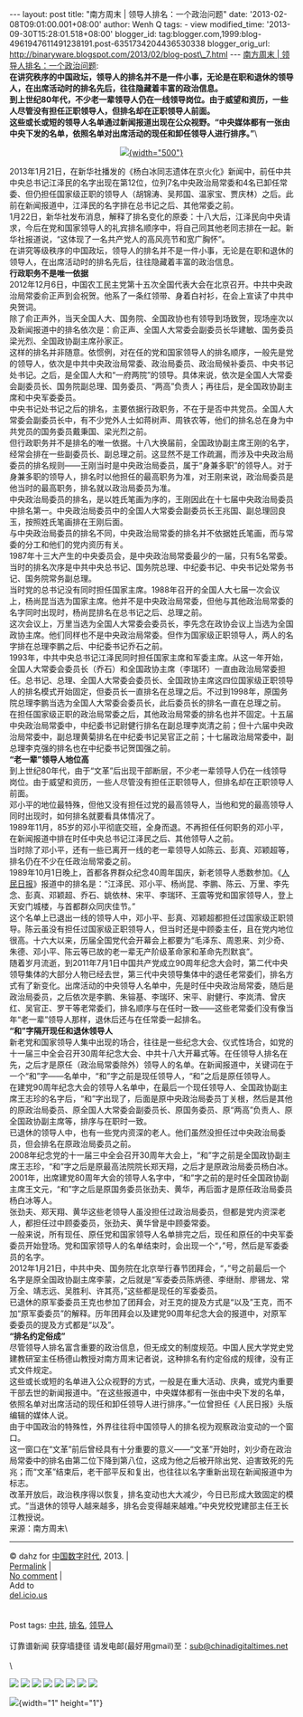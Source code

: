 --- layout: post title: "南方周末 | 领导人排名：一个政治问题" date:
'2013-02-08T09:01:00.001+08:00' author: Wenh Q tags: - view
modified\_time: '2013-09-30T15:28:01.518+08:00' blogger\_id:
tag:blogger.com,1999:blog-4961947611491238191.post-6351734204436530338
blogger\_orig\_url:
http://binaryware.blogspot.com/2013/02/blog-post\_7.html --- [南方周末 |
领导人排名：一个政治问题](http://feedproxy.google.com/~r/chinagfwblog/~3/8FijB-my1xg/):\
**在讲究秩序的中国政坛，领导人的排名并不是一件小事，无论是在职和退休的领导人，在出席活动时的排名先后，往往隐藏着丰富的政治信息。**\
**到上世纪80年代，不少老一辈领导人仍在一线领导岗位。由于威望和资历，一些人尽管没有担任正职领导人，但排名却在正职领导人前面。**\
**这些或长或短的领导人名单通过新闻报道出现在公众视野。“中央媒体都有一张由中央下发的名单，依照名单对出席活动的现任和卸任领导人进行排序。”**\
<div style="text-align: center;">

[![](https://meilizhongguo.biz/chinese/files/2013/02/65868.jpg){width="500"}](https://meilizhongguo.biz/chinese/2013/02/%e5%8d%97%e6%96%b9%e5%91%a8%e6%9c%ab-%e9%a2%86%e5%af%bc%e4%ba%ba%e6%8e%92%e5%90%8d%ef%bc%9a%e4%b8%80%e4%b8%aa%e6%94%bf%e6%b2%bb%e9%97%ae%e9%a2%98/attachment/65868/)

</div>

2013年1月21日，在新华社播发的《杨白冰同志遗体在京火化》新闻中，前任中共中央总书记江泽民的名字出现在第12位，位列7名中央政治局常委和4名已卸任常委、但仍担任国家级正职的领导人（胡锦涛、吴邦国、温家宝、贾庆林）之后。此前在新闻报道中，江泽民的名字排在总书记之后、其他常委之前。\
1月22日，新华社发布消息，解释了排名变化的原委：十八大后，江泽民向中央请求，今后在党和国家领导人的礼宾排名顺序中，将自己同其他老同志排在一起。新华社报道说，“这体现了一名共产党人的高风亮节和宽广胸怀”。\
在讲究等级秩序的中国政坛，领导人的排名并不是一件小事，无论是在职和退休的领导人，在出席活动时的排名先后，往往隐藏着丰富的政治信息。\
**行政职务不是唯一依据**\
2012年12月6日，中国农工民主党第十五次全国代表大会在北京召开。中共中央政治局常委俞正声到会祝贺。他系了一条红领带、身着白衬衫，在会上宣读了中共中央贺词。\
除了俞正声外，当天全国人大、国务院、全国政协也有领导到场致贺，现场座次以及新闻报道中的排名依次是：俞正声、全国人大常委会副委员长华建敏、国务委员梁光烈、全国政协副主席孙家正。\
这样的排名并非随意。依惯例，对在任的党和国家领导人的排名顺序，一般先是党的领导人，依次是中共中央政治局常委、政治局委员、政治局候补委员、中央书记处书记。之后，是全国人大和“一府两院”的领导。具体来说，依次是全国人大常委会副委员长、国务院副总理、国务委员、“两高”负责人；再往后，是全国政协副主席和中央军委委员。\
中央书记处书记之后的排名，主要依据行政职务，不在于是否中共党员。全国人大常委会副委员长中，有不少党外人士如蒋树声、周铁农等，他们的排名总在身为中共党员的国务委员戴秉国、梁光烈之前。\
但行政职务并不是排名的唯一依据。十八大换届前，全国政协副主席王刚的名字，经常会排在一些副委员长、副总理之前。这显然不是工作疏漏，而涉及中央政治局委员的排名规则——王刚当时是中央政治局委员，属于“身兼多职”的领导人。对于身兼多职的领导人，排名时以他担任的最高职务为准，对王刚来说，政治局委员是他当时的最高职务，排名就以政治局委员为准。\
中央政治局委员的排名，是以姓氏笔画为序的，王刚因此在十七届中央政治局委员中排名第一。中央政治局委员中的全国人大常委会副委员长王兆国、副总理回良玉，按照姓氏笔画排在王刚后面。\
与中央政治局委员的排名不同，中央政治局常委的排名并不依据姓氏笔画，而与常委的分工和他们的党内资历有关。\
1987年十三大产生的中央委员会，是中央政治局常委最少的一届，只有5名常委。当时的排名次序是中共中央总书记、国务院总理、中纪委书记、中央书记处常务书记、国务院常务副总理。\
当时党的总书记没有同时担任国家主席。1988年召开的全国人大七届一次会议上，杨尚昆当选为国家主席。他并不是中央政治局常委，但他与其他政治局常委的名字同时出现时，杨尚昆排名在总书记之后、总理之前。\
这次会议上，万里当选为全国人大常委会委员长，李先念在政协会议上当选为全国政协主席。他们同样也不是中央政治局常委。但作为国家级正职领导人，两人的名字排在总理李鹏之后、中纪委书记乔石之前。\
1993年，中共中央总书记江泽民同时担任国家主席和军委主席。从这一年开始，全国人大常委会委员长（乔石）和全国政协主席（李瑞环）一直由政治局常委担任。总书记、总理、全国人大常委会委员长、全国政协主席这四位国家级正职领导人的排名模式开始固定，但委员长一直排名在总理之后。不过到1998年，原国务院总理李鹏当选为全国人大常委会委员长，此后委员长的排名一直在总理之前。\
在担任国家级正职的政治局常委之后，其他政治局常委的排名也并不固定。十五届中央政治局常委中，中纪委书记尉健行排名在副总理李岚清之前；但十六届中央政治局常委中，副总理黄菊排名在中纪委书记吴官正之前；十七届政治局常委中，副总理李克强的排名也在中纪委书记贺国强之前。\
**“老一辈”领导人地位高**\
到上世纪80年代，由于“文革”后出现干部断层，不少老一辈领导人仍在一线领导岗位。由于威望和资历，一些人尽管没有担任正职领导人，但排名却在正职领导人前面。\
邓小平的地位最特殊，但他又没有担任过党的最高领导人，当他和党的最高领导人同时出现时，如何排名就要看具体情况了。\
1989年11月，85岁的邓小平彻底交班，全身而退。不再担任任何职务的邓小平，在新闻报道中排在时任中央总书记江泽民之后、其他领导人之前。\
当时除了邓小平，还有一些已离开一线的老一辈领导人如陈云、彭真、邓颖超等，排名仍在不少在任政治局常委之前。\
1989年10月1日晚上，首都各界群众纪念40周年国庆，新老领导人悉数参加。《[人民日报](https://meilizhongguo.biz/chinese/tag/%e4%ba%ba%e6%b0%91%e6%97%a5%e6%8a%a5/?category=10466 "标签 人民日报 下的日志")》报道中的排名是：“江泽民、邓小平、杨尚昆、李鹏、陈云、万里、李先念、彭真、邓颖超、乔石、姚依林、宋平、李瑞环、王震等党和国家领导人，登上天安门城楼，与首都群众同庆佳节。”\
这个名单上已退出一线的领导人中，邓小平、彭真、邓颖超都担任过国家级正职领导。陈云虽没有担任过国家级正职领导人，但当时还是中顾委主任，且在党内地位很高。十六大以来，历届全国党代会开幕会上都要为“毛泽东、周恩来、刘少奇、朱德、邓小平、陈云等已故的老一辈无产阶级革命家和革命先烈默哀”。\
随着岁月流逝，到2011年7月1日中国共产党成立90周年纪念大会时，第二代中央领导集体的大部分人物已经去世，第三代中央领导集体中的退任老常委们，排名方式有了新变化。出席活动的中央领导人名单中，先是时任中央政治局常委，随后是政治局委员，之后依次是李鹏、朱镕基、李瑞环、宋平、尉健行、李岚清、曾庆红、吴官正、罗干等老常委们，排名顺序与在任时一致——这些老常委们没有像当年“老一辈”领导人那样，退休后还与在任常委一起排名。\
**“和”字隔开现任和退休领导人**\
新老党和国家领导人集中出现的场合，往往是一些纪念大会、仪式性场合，如党的十一届三中全会召开30周年纪念大会、中共十八大开幕式等。在任领导人排名在先，之后才是原任（政治局常委除外）领导人的名单。在新闻报道中，关键词在于一个“和”字——名单中，“和”字之前是现任领导人，“和”之后是原任领导人。\
在建党90周年纪念大会的领导人名单中，在最后一个现任领导人、全国政协副主席王志珍的名字后，“和”字出现了，后面是原中央政治局委员丁关根，然后是其他的原政治局委员、原全国人大常委会副委员长、原国务委员、原“两高”负责人、原全国政协副主席等，排序与在职时一致。\
已退休的领导人中，也有一些党内资深的老人。他们虽然没担任过中央政治局委员，但会排名在原政治局委员之前。\
2008年纪念党的十一届三中全会召开30周年大会上，“和”字之前是全国政协副主席王志珍，“和”字之后是原最高法院院长郑天翔，之后才是原政治局委员杨白冰。2001年，出席建党80周年大会的领导人名字中，“和”字之前的是时任全国政协副主席王文元，“和”字之后是原国务委员张劲夫、黄华，再后面才是原任政治局委员杨白冰等人。\
张劲夫、郑天翔、黄华这些老领导人虽没担任过政治局委员，但都是党内资深老人，都担任过中顾委委员，张劲夫、黄华曾是中顾委常委。\
一般来说，所有现任、原任党和国家领导人名单排完之后，现任和原任的中央军委委员开始登场。党和国家领导人的名单结束时，会出现一个“，”号，然后是军委委员的名字。\
2012年1月21日，中共中央、国务院在北京举行春节团拜会，“，”号之前最后一个名字是原全国政协副主席李蒙，之后就是“军委委员陈炳德、李继耐、廖锡龙、常万全、靖志远、吴胜利、许其亮，”这些都是现任的军委委员。\
已退休的原军委委员王克也参加了团拜会，对王克的提及方式是“以及”王克，而不加“原军委委员”的解释。历年团拜会以及建党90周年纪念大会的报道中，对原军委委员的提及方式都是“以及”。\
**“排名约定俗成”**\
尽管领导人排名富含重要的政治信息，但无成文的制度规范。中国人民大学党史党建教研室主任杨德山教授对南方周末记者说，这种排名有约定俗成的规律，没有正式文件规定。\
这些或长或短的名单进入公众视野的方式，一般是在重大活动、庆典，或党内重要干部去世的新闻报道中。“在这些报道中，中央媒体都有一张由中央下发的名单，依照名单对出席活动的现任和卸任领导人进行排序。”一位曾担任《人民日报》头版编辑的媒体人说。\
由于中国政治的特殊性，外界往往将中国领导人的排名视为观察政治变动的一个窗口。\
这一窗口在“文革”前后曾经具有十分重要的意义——“文革”开始时，刘少奇在政治局常委中的排名由第二位下降到第八位，这成为他之后被开除出党、迫害致死的先兆；而“文革”结束后，老干部平反和复出，也往往以名字重新出现在新闻报道中为标志。\
改革开放后，政治秩序得以恢复，排名变动也大大减少，今日已形成大致固定的模式。“当退休的领导人越来越多，排名会变得越来越难。”中央党校党建部主任王长江教授说。\
来源：南方周末\

------------------------------------------------------------------------

© dahz for [中国数字时代](https://meilizhongguo.biz/chinese), 2013. |\
[Permalink](https://meilizhongguo.biz/chinese/2013/02/%e5%8d%97%e6%96%b9%e5%91%a8%e6%9c%ab-%e9%a2%86%e5%af%bc%e4%ba%ba%e6%8e%92%e5%90%8d%ef%bc%9a%e4%b8%80%e4%b8%aa%e6%94%bf%e6%b2%bb%e9%97%ae%e9%a2%98/)
|\
[No
comment](https://meilizhongguo.biz/chinese/2013/02/%e5%8d%97%e6%96%b9%e5%91%a8%e6%9c%ab-%e9%a2%86%e5%af%bc%e4%ba%ba%e6%8e%92%e5%90%8d%ef%bc%9a%e4%b8%80%e4%b8%aa%e6%94%bf%e6%b2%bb%e9%97%ae%e9%a2%98/#comments)
|\
Add to\
[del.icio.us](http://del.icio.us/post?url=https://meilizhongguo.biz/chinese/2013/02/%e5%8d%97%e6%96%b9%e5%91%a8%e6%9c%ab-%e9%a2%86%e5%af%bc%e4%ba%ba%e6%8e%92%e5%90%8d%ef%bc%9a%e4%b8%80%e4%b8%aa%e6%94%bf%e6%b2%bb%e9%97%ae%e9%a2%98/&title=%E5%8D%97%E6%96%B9%E5%91%A8%E6%9C%AB%20%7C%20%E9%A2%86%E5%AF%BC%E4%BA%BA%E6%8E%92%E5%90%8D%EF%BC%9A%E4%B8%80%E4%B8%AA%E6%94%BF%E6%B2%BB%E9%97%AE%E9%A2%98)\
\
\
Post tags:
[中共](https://meilizhongguo.biz/chinese/tag/%e4%b8%ad%e5%85%b1/?category=10466),
[排名](https://meilizhongguo.biz/chinese/tag/%e6%8e%92%e5%90%8d/?category=10466),
[领导人](https://meilizhongguo.biz/chinese/tag/%e9%a2%86%e5%af%bc%e4%ba%ba/?category=10466)\
\
订靠谱新闻 获穿墙捷径
请发电邮(最好用gmail)至：sub@chinadigitaltimes.net\
\
\
<div>

[![](http://feeds.feedburner.com/~ff/chinagfwblog?d=yIl2AUoC8zA)](http://feeds.feedburner.com/~ff/chinagfwblog?a=8FijB-my1xg:aHrEHxR1Lvs:yIl2AUoC8zA)
[![](http://feeds.feedburner.com/~ff/chinagfwblog?i=8FijB-my1xg:aHrEHxR1Lvs:-BTjWOF_DHI)](http://feeds.feedburner.com/~ff/chinagfwblog?a=8FijB-my1xg:aHrEHxR1Lvs:-BTjWOF_DHI)
[![](http://feeds.feedburner.com/~ff/chinagfwblog?i=8FijB-my1xg:aHrEHxR1Lvs:F7zBnMyn0Lo)](http://feeds.feedburner.com/~ff/chinagfwblog?a=8FijB-my1xg:aHrEHxR1Lvs:F7zBnMyn0Lo)
[![](http://feeds.feedburner.com/~ff/chinagfwblog?i=8FijB-my1xg:aHrEHxR1Lvs:V_sGLiPBpWU)](http://feeds.feedburner.com/~ff/chinagfwblog?a=8FijB-my1xg:aHrEHxR1Lvs:V_sGLiPBpWU)
[![](http://feeds.feedburner.com/~ff/chinagfwblog?d=qj6IDK7rITs)](http://feeds.feedburner.com/~ff/chinagfwblog?a=8FijB-my1xg:aHrEHxR1Lvs:qj6IDK7rITs)
[![](http://feeds.feedburner.com/~ff/chinagfwblog?d=l6gmwiTKsz0)](http://feeds.feedburner.com/~ff/chinagfwblog?a=8FijB-my1xg:aHrEHxR1Lvs:l6gmwiTKsz0)
[![](http://feeds.feedburner.com/~ff/chinagfwblog?i=8FijB-my1xg:aHrEHxR1Lvs:gIN9vFwOqvQ)](http://feeds.feedburner.com/~ff/chinagfwblog?a=8FijB-my1xg:aHrEHxR1Lvs:gIN9vFwOqvQ)
[![](http://feeds.feedburner.com/~ff/chinagfwblog?d=TzevzKxY174)](http://feeds.feedburner.com/~ff/chinagfwblog?a=8FijB-my1xg:aHrEHxR1Lvs:TzevzKxY174)

</div>

![](http://feeds.feedburner.com/~r/chinagfwblog/~4/8FijB-my1xg){width="1"
height="1"}

